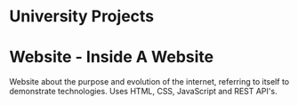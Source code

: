 # University Projects



# Website - Inside A Website
Website about the purpose and evolution of the internet, referring to itself to demonstrate technologies.
Uses HTML, CSS, JavaScript and REST API's.
